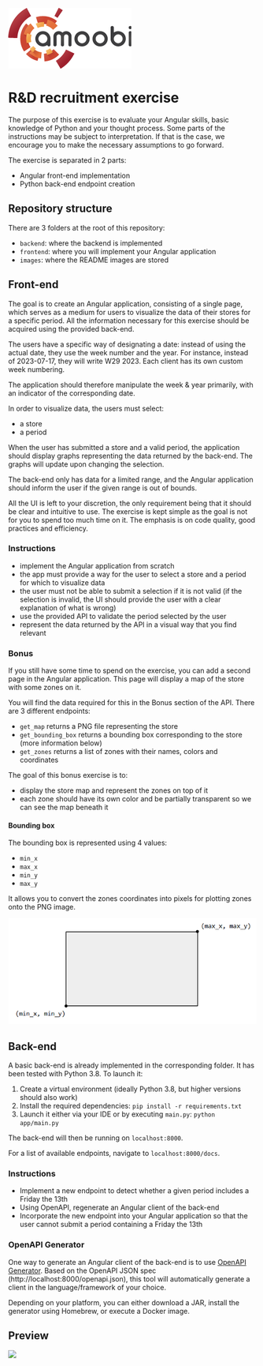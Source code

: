 ![Amoobi logo](images/Amoobi_250px.png "Amoobi logo")

# R&D recruitment exercise

The purpose of this exercise is to evaluate your Angular skills, basic knowledge of Python and your thought process.
Some parts of the instructions may be subject to interpretation.
If that is the case, we encourage you to make the necessary assumptions to go forward.

The exercise is separated in 2 parts:

* Angular front-end implementation
* Python back-end endpoint creation

## Repository structure

There are 3 folders at the root of this repository:

* `backend`: where the backend is implemented
* `frontend`: where you will implement your Angular application
* `images`: where the README images are stored

## Front-end

The goal is to create an Angular application, consisting of a single page, which serves as a medium for users to visualize the data of their stores for a specific period.
All the information necessary for this exercise should be acquired using the provided back-end.

The users have a specific way of designating a date: instead of using the actual date, they use the week number and the year.
For instance, instead of 2023-07-17, they will write W29 2023. Each client has its own custom week numbering.

The application should therefore manipulate the week & year primarily, with an indicator of the corresponding date.

In order to visualize data, the users must select:
* a store
* a period

When the user has submitted a store and a valid period, the application should display graphs representing the data returned by the back-end.
The graphs will update upon changing the selection.

The back-end only has data for a limited range, and the Angular application should inform the user if the given range is out of bounds.

All the UI is left to your discretion, the only requirement being that it should be clear and intuitive to use.
The exercise is kept simple as the goal is not for you to spend too much time on it.
The emphasis is on code quality, good practices and efficiency.

### Instructions

* implement the Angular application from scratch
* the app must provide a way for the user to select a store and a period for which to visualize data
* the user must not be able to submit a selection if it is not valid (if the selection is invalid, the UI should provide the user with a clear explanation of what is wrong)
* use the provided API to validate the period selected by the user
* represent the data returned by the API in a visual way that you find relevant

### Bonus

If you still have some time to spend on the exercise, you can add a second page in the Angular application.
This page will display a map of the store with some zones on it.

You will find the data required for this in the Bonus section of the API.
There are 3 different endpoints:

* `get_map` returns a PNG file representing the store
* `get_bounding_box` returns a bounding box corresponding to the store (more information below)
* `get_zones` returns a list of zones with their names, colors and coordinates

The goal of this bonus exercise is to:

* display the store map and represent the zones on top of it
* each zone should have its own color and be partially transparent so we can see the map beneath it

#### Bounding box

The bounding box is represented using 4 values:

* `min_x`
* `max_x`
* `min_y`
* `max_y`

It allows you to convert the zones coordinates into pixels for plotting zones onto the PNG image.

![Bounding box representation](images/bbox.png)

## Back-end

A basic back-end is already implemented in the corresponding folder.
It has been tested with Python 3.8.
To launch it:

1. Create a virtual environment (ideally Python 3.8, but higher versions should also work)
2. Install the required dependencies: `pip install -r requirements.txt`
3. Launch it either via your IDE or by executing `main.py`: `python app/main.py`

The back-end will then be running on `localhost:8000`.

For a list of available endpoints, navigate to `localhost:8000/docs`.

### Instructions

* Implement a new endpoint to detect whether a given period includes a Friday the 13th
* Using OpenAPI, regenerate an Angular client of the back-end
* Incorporate the new endpoint into your Angular application so that the user cannot submit a period containing a Friday the 13th

### OpenAPI Generator

One way to generate an Angular client of the back-end is to use [OpenAPI Generator](https://github.com/OpenAPITools/openapi-generator).
Based on the OpenAPI JSON spec (http://localhost:8000/openapi.json), this tool will automatically generate a client in the language/framework of your choice.

Depending on your platform, you can either download a JAR, install the generator using Homebrew, or execute a Docker image.

## Preview
![]([images/bbox.png](https://cdn.discordapp.com/attachments/934924497767792671/1146495459867754586/image.png)https://cdn.discordapp.com/attachments/934924497767792671/1146495459867754586/image.png)
